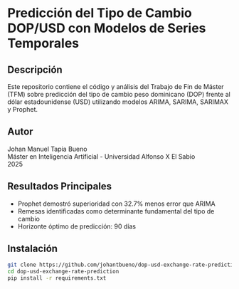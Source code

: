 # Predicción del Tipo de Cambio DOP/USD con Modelos de Series Temporales

## Descripción
Este repositorio contiene el código y análisis del Trabajo de Fin de Máster (TFM) sobre predicción del tipo de cambio peso dominicano (DOP) frente al dólar estadounidense (USD) utilizando modelos ARIMA, SARIMA, SARIMAX y Prophet.

## Autor
Johan Manuel Tapia Bueno  
Máster en Inteligencia Artificial - Universidad Alfonso X El Sabio  
2025

## Resultados Principales
- Prophet demostró superioridad con 32.7% menos error que ARIMA
- Remesas identificadas como determinante fundamental del tipo de cambio
- Horizonte óptimo de predicción: 90 días

## Instalación
```bash
git clone https://github.com/johantbueno/dop-usd-exchange-rate-prediction.git
cd dop-usd-exchange-rate-prediction
pip install -r requirements.txt
